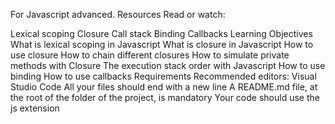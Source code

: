 For Javascript advanced.
Resources
Read or watch:

Lexical scoping
Closure
Call stack
Binding
Callbacks
Learning Objectives
What is lexical scoping in Javascript
What is closure in Javascript
How to use closure
How to chain different closures
How to simulate private methods with Closure
The execution stack order with Javascript
How to use binding
How to use callbacks
Requirements
Recommended editors: Visual Studio Code
All your files should end with a new line
A README.md file, at the root of the folder of the project, is mandatory
Your code should use the js extension